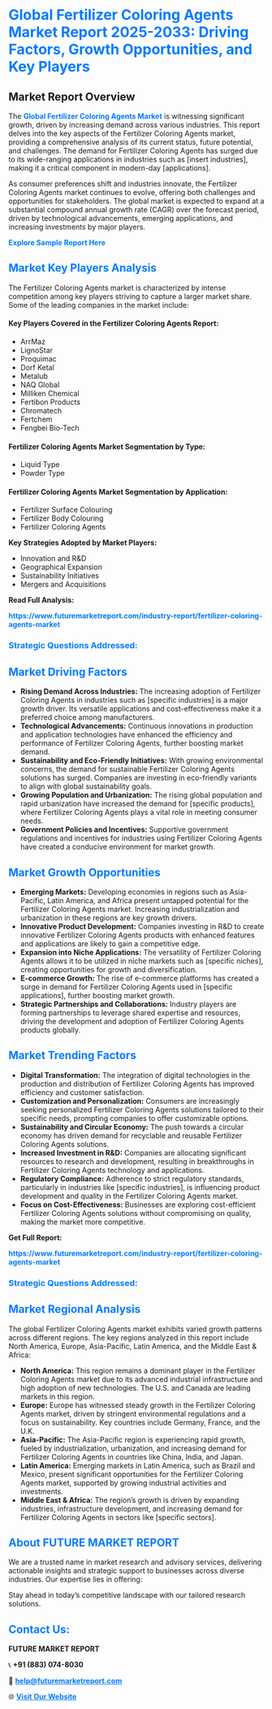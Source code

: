 <h1 style="color: #007BFF;">Global Fertilizer Coloring Agents Market Report 2025-2033: Driving Factors, Growth Opportunities, and Key Players</h1>

<section id="overview">
<h2>Market Report Overview</h2>
<p>The <a href="https://www.futuremarketreport.com/industry-report/fertilizer-coloring-agents-market" style="color: #007BFF; text-decoration: none;"><strong>Global Fertilizer Coloring Agents Market</strong></a> is witnessing significant growth, driven by increasing demand across various industries. This report delves into the key aspects of the Fertilizer Coloring Agents market, providing a comprehensive analysis of its current status, future potential, and challenges. The demand for Fertilizer Coloring Agents has surged due to its wide-ranging applications in industries such as [insert industries], making it a critical component in modern-day [applications].</p>
<p>As consumer preferences shift and industries innovate, the Fertilizer Coloring Agents market continues to evolve, offering both challenges and opportunities for stakeholders. The global market is expected to expand at a substantial compound annual growth rate (CAGR) over the forecast period, driven by technological advancements, emerging applications, and increasing investments by major players.</p>
</section>

<section id="overview">
<p><a href="https://www.futuremarketreport.com/request-sample/reportId=112234" style="color: #007BFF; text-decoration: none;"><strong>Explore Sample Report Here</strong></a></p>
</section>

<section id="key-players">
<h2 style="color: #007BFF;">Market Key Players Analysis</h2>
<p>The Fertilizer Coloring Agents market is characterized by intense competition among key players striving to capture a larger market share. Some of the leading companies in the market include:</p>
<h4>Key Players Covered in the Fertilizer Coloring Agents Report:</h4>
<ul><li>ArrMaz</li><li>LignoStar</li><li>Proquimac</li><li>Dorf Ketal</li><li>Metalub</li><li>NAQ Global</li><li>Milliken Chemical</li><li>Fertibon Products</li><li>Chromatech</li><li>Fertchem</li><li>Fengbei Bio-Tech</li></ul>
<h4>Fertilizer Coloring Agents Market Segmentation by Type:</h4>
<ul><li>Liquid Type</li><li>Powder Type</li></ul>

<h4>Fertilizer Coloring Agents Market Segmentation by Application:</h4>
<ul><li>Fertilizer Surface Colouring</li><li>Fertilizer Body Colouring</li><li>Fertilizer Coloring Agents</li></ul>
<p><strong>Key Strategies Adopted by Market Players:</strong></p>
<ul>
<li>Innovation and R&D</li>
<li>Geographical Expansion</li>
<li>Sustainability Initiatives</li>
<li>Mergers and Acquisitions</li>
</ul>
</section>

<section>
<p><strong>Read Full Analysis: </strong></p><a href="https://www.futuremarketreport.com/industry-report/fertilizer-coloring-agents-market" style="color: #007BFF; text-decoration: none;"><strong>https://www.futuremarketreport.com/industry-report/fertilizer-coloring-agents-market</strong></a>
<h3 style="color: #007BFF;">Strategic Questions Addressed:</h3>
</section>

<section id="driving-factors">
<h2 style="color: #007BFF;">Market Driving Factors</h2>
<ul>
<li><strong>Rising Demand Across Industries:</strong> The increasing adoption of Fertilizer Coloring Agents in industries such as [specific industries] is a major growth driver. Its versatile applications and cost-effectiveness make it a preferred choice among manufacturers.</li>
<li><strong>Technological Advancements:</strong> Continuous innovations in production and application technologies have enhanced the efficiency and performance of Fertilizer Coloring Agents, further boosting market demand.</li>
<li><strong>Sustainability and Eco-Friendly Initiatives:</strong> With growing environmental concerns, the demand for sustainable Fertilizer Coloring Agents solutions has surged. Companies are investing in eco-friendly variants to align with global sustainability goals.</li>
<li><strong>Growing Population and Urbanization:</strong> The rising global population and rapid urbanization have increased the demand for [specific products], where Fertilizer Coloring Agents plays a vital role in meeting consumer needs.</li>
<li><strong>Government Policies and Incentives:</strong> Supportive government regulations and incentives for industries using Fertilizer Coloring Agents have created a conducive environment for market growth.</li>
</ul>
</section>

<section id="growth-opportunities">
<h2 style="color: #007BFF;">Market Growth Opportunities</h2>
<ul>
<li><strong>Emerging Markets:</strong> Developing economies in regions such as Asia-Pacific, Latin America, and Africa present untapped potential for the Fertilizer Coloring Agents market. Increasing industrialization and urbanization in these regions are key growth drivers.</li>
<li><strong>Innovative Product Development:</strong> Companies investing in R&D to create innovative Fertilizer Coloring Agents products with enhanced features and applications are likely to gain a competitive edge.</li>
<li><strong>Expansion into Niche Applications:</strong> The versatility of Fertilizer Coloring Agents allows it to be utilized in niche markets such as [specific niches], creating opportunities for growth and diversification.</li>
<li><strong>E-commerce Growth:</strong> The rise of e-commerce platforms has created a surge in demand for Fertilizer Coloring Agents used in [specific applications], further boosting market growth.</li>
<li><strong>Strategic Partnerships and Collaborations:</strong> Industry players are forming partnerships to leverage shared expertise and resources, driving the development and adoption of Fertilizer Coloring Agents products globally.</li>
</ul>
</section>

<section id="trending-factors">
<h2 style="color: #007BFF;">Market Trending Factors</h2>
<ul>
<li><strong>Digital Transformation:</strong> The integration of digital technologies in the production and distribution of Fertilizer Coloring Agents has improved efficiency and customer satisfaction.</li>
<li><strong>Customization and Personalization:</strong> Consumers are increasingly seeking personalized Fertilizer Coloring Agents solutions tailored to their specific needs, prompting companies to offer customizable options.</li>
<li><strong>Sustainability and Circular Economy:</strong> The push towards a circular economy has driven demand for recyclable and reusable Fertilizer Coloring Agents solutions.</li>
<li><strong>Increased Investment in R&D:</strong> Companies are allocating significant resources to research and development, resulting in breakthroughs in Fertilizer Coloring Agents technology and applications.</li>
<li><strong>Regulatory Compliance:</strong> Adherence to strict regulatory standards, particularly in industries like [specific industries], is influencing product development and quality in the Fertilizer Coloring Agents market.</li>
<li><strong>Focus on Cost-Effectiveness:</strong> Businesses are exploring cost-efficient Fertilizer Coloring Agents solutions without compromising on quality, making the market more competitive.</li>
</ul>
</section>

<section>
<p><strong>Get Full Report: </strong></p><a href="https://www.futuremarketreport.com/industry-report/fertilizer-coloring-agents-market" style="color: #007BFF; text-decoration: none;"><strong>https://www.futuremarketreport.com/industry-report/fertilizer-coloring-agents-market</strong></a>
<h3 style="color: #007BFF;">Strategic Questions Addressed:</h3>
</section>


<section id="regional-analysis">
<h2 style="color: #007BFF;">Market Regional Analysis</h2>
<p>The global Fertilizer Coloring Agents market exhibits varied growth patterns across different regions. The key regions analyzed in this report include North America, Europe, Asia-Pacific, Latin America, and the Middle East & Africa:</p>
<ul>
<li><strong>North America:</strong> This region remains a dominant player in the Fertilizer Coloring Agents market due to its advanced industrial infrastructure and high adoption of new technologies. The U.S. and Canada are leading markets in this region.</li>
<li><strong>Europe:</strong> Europe has witnessed steady growth in the Fertilizer Coloring Agents market, driven by stringent environmental regulations and a focus on sustainability. Key countries include Germany, France, and the U.K.</li>
<li><strong>Asia-Pacific:</strong> The Asia-Pacific region is experiencing rapid growth, fueled by industrialization, urbanization, and increasing demand for Fertilizer Coloring Agents in countries like China, India, and Japan.</li>
<li><strong>Latin America:</strong> Emerging markets in Latin America, such as Brazil and Mexico, present significant opportunities for the Fertilizer Coloring Agents market, supported by growing industrial activities and investments.</li>
<li><strong>Middle East & Africa:</strong> The region’s growth is driven by expanding industries, infrastructure development, and increasing demand for Fertilizer Coloring Agents in sectors like [specific sectors].</li>
</ul>
</section>

<footer>
<h2 style="color: #007BFF;">About FUTURE MARKET REPORT</h2>
<p>We are a trusted name in market research and advisory services, delivering actionable insights and strategic support to businesses across diverse industries. Our expertise lies in offering:</p>

<p>Stay ahead in today’s competitive landscape with our tailored research solutions.</p>

<h2 style="color: #007BFF;">Contact Us:</h2>
<p><strong>FUTURE MARKET REPORT</strong></p>
<p>📞 <strong>+91 (883) 074-8030</strong></p>
<p>📧 <strong><a href="mailto:help@futuremarketreport.com" style="color: #007BFF;">help@futuremarketreport.com</a></strong></p>
<p>🌐 <strong><a href="https://www.futuremarketreport.com/" style="color: #007BFF;">Visit Our Website</a></strong></p>
</footer>